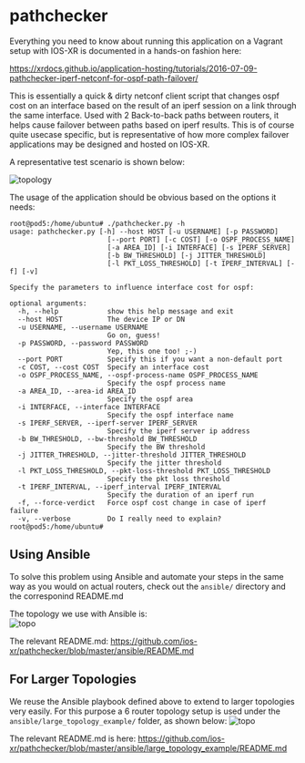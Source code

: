 # pathchecker

Everything you need to know about running this application on a Vagrant setup with IOS-XR is documented in a hands-on fashion here:  

<https://xrdocs.github.io/application-hosting/tutorials/2016-07-09-pathchecker-iperf-netconf-for-ospf-path-failover/>


This is essentially a quick & dirty netconf client script that changes ospf cost on an interface based on the result of an iperf session on a link through the same interface.
Used with 2 Back-to-back paths between routers, it helps cause failover between paths based on iperf results. This is of course quite usecase specific, but is representative of how more complex failover applications may be designed and hosted on IOS-XR.


A representative test scenario is shown below:

![topology](https://xrdocs.github.io/xrdocs-images/assets/images/ospf-iperf-ncclient.png)

The usage of the application should be obvious based on the options it needs:

```
root@pod5:/home/ubuntu# ./pathchecker.py -h
usage: pathchecker.py [-h] --host HOST [-u USERNAME] [-p PASSWORD]
                        [--port PORT] [-c COST] [-o OSPF_PROCESS_NAME]
                        [-a AREA_ID] [-i INTERFACE] [-s IPERF_SERVER]
                        [-b BW_THRESHOLD] [-j JITTER_THRESHOLD]
                        [-l PKT_LOSS_THRESHOLD] [-t IPERF_INTERVAL] [-f] [-v]

Specify the parameters to influence interface cost for ospf:

optional arguments:
  -h, --help            show this help message and exit
  --host HOST           The device IP or DN
  -u USERNAME, --username USERNAME
                        Go on, guess!
  -p PASSWORD, --password PASSWORD
                        Yep, this one too! ;-)
  --port PORT           Specify this if you want a non-default port
  -c COST, --cost COST  Specify an interface cost
  -o OSPF_PROCESS_NAME, --ospf-process-name OSPF_PROCESS_NAME
                        Specify the ospf process name
  -a AREA_ID, --area-id AREA_ID
                        Specify the ospf area
  -i INTERFACE, --interface INTERFACE
                        Specify the ospf interface name
  -s IPERF_SERVER, --iperf-server IPERF_SERVER
                        Specify the iperf server ip address
  -b BW_THRESHOLD, --bw-threshold BW_THRESHOLD
                        Specify the BW threshold
  -j JITTER_THRESHOLD, --jitter-threshold JITTER_THRESHOLD
                        Specify the jitter threshold
  -l PKT_LOSS_THRESHOLD, --pkt-loss-threshold PKT_LOSS_THRESHOLD
                        Specify the pkt loss threshold
  -t IPERF_INTERVAL, --iperf_interval IPERF_INTERVAL
                        Specify the duration of an iperf run
  -f, --force-verdict   Force ospf cost change in case of iperf failure
  -v, --verbose         Do I really need to explain?
root@pod5:/home/ubuntu# 
```

## Using Ansible

To solve this problem using Ansible and automate your steps in the same way as you would on actual routers, check out the `ansible/` directory and the corresponind README.md  

The topology we use with Ansible is:  
![topo](https://xrdocs.github.io/xrdocs-images/assets/images/ansible_pathchecker.png)  

The relevant README.md:
<https://github.com/ios-xr/pathchecker/blob/master/ansible/README.md>




## For Larger Topologies
We reuse the Ansible playbook defined above to extend to larger topologies very easily. For this purpose a 6 router topology setup is used under the `ansible/large_topology_example/` folder, as shown below: 
![topo](https://xrdocs.github.io/xrdocs-images/assets/images/pathchecker_large_topo.png)

The relevant README.md is here: 
<https://github.com/ios-xr/pathchecker/blob/master/ansible/large_topology_example/README.md>

 
